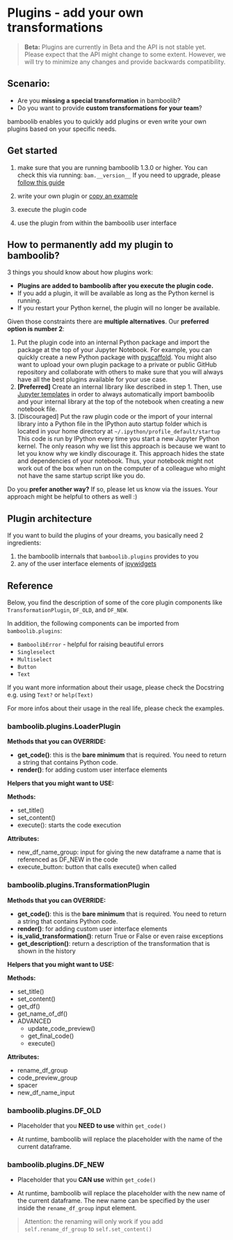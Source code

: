 # Plugins - add your own transformations

> __Beta:__ Plugins are currently in Beta and the API is not stable yet. Please expect that the API might change to some extent. However, we will try to minimize any changes and provide backwards compatibility.

## Scenario:
- Are you __missing a special transformation__ in bamboolib?
- Do you want to provide __custom transformations for your team__?

bamboolib enables you to quickly add plugins or even write your own plugins based on your specific needs.


## Get started

1) make sure that you are running bamboolib 1.3.0 or higher. You can check this via running: `bam.__version__` If you need to upgrade, please [follow this guide](https://docs.bamboolib.8080labs.com/how-tos/update-to-a-new-version-of-bamboolib)

2) write your own plugin or [copy an example](https://github.com/tkrabel/bamboolib/tree/master/plugins/examples)

3) execute the plugin code

4) use the plugin from within the bamboolib user interface


## How to permanently add my plugin to bamboolib?

3 things you should know about how plugins work:
- __Plugins are added to bamboolib after you execute the plugin code.__
- If you add a plugin, it will be available as long as the Python kernel is running.
- If you restart your Python kernel, the plugin will no longer be available.

Given those constraints there are __multiple alternatives__. Our __preferred option is number 2__:
1. Put the plugin code into an internal Python package and import the package at the top of your Jupyter Notebook. For example, you can quickly create a new Python package with [pyscaffold](https://github.com/pyscaffold/pyscaffold). You might also want to upload your own plugin package to a private or public GitHub repository and collaborate with others to make sure that you will always have all the best plugins available for your use case.
2. __[Preferred]__ Create an internal library like described in step 1. Then, use [Jupyter templates](https://towardsdatascience.com/stop-copy-pasting-notebooks-embrace-jupyter-templates-6bd7b6c00b94) in order to always automatically import bamboolib and your internal library at the top of the notebook when creating a new notebook file.
3. [Discouraged] Put the raw plugin code or the import of your internal library into a Python file in the IPython auto startup folder which is located in your home directory at `~/.ipython/profile_default/startup` This code is run by IPython every time you start a new Jupyter Python kernel. The only reason why we list this approach is because we want to let you know why we kindly discourage it. This approach hides the state and dependencies of your notebook. Thus, your notebook might not work out of the box when run on the computer of a colleague who might not have the same startup script like you do.

Do you __prefer another way?__ If so, please let us know via the issues. Your approach might be helpful to others as well :)


## Plugin architecture

If you want to build the plugins of your dreams, you basically need 2 ingredients:
1. the bamboolib internals that `bamboolib.plugins` provides to you
2. any of the user interface elements of [ipywidgets](https://github.com/jupyter-widgets/ipywidgets)


## Reference

Below, you find the description of some of the core plugin components like `TransformationPlugin`, `DF_OLD`, and `DF_NEW`.

In addition, the following components can be imported from `bamboolib.plugins`:
- `BamboolibError` - helpful for raising beautiful errors
- `Singleselect`
- `Multiselect`
- `Button`
- `Text`

If you want more information about their usage, please check the Docstring e.g. using `Text?` or `help(Text)`

For more infos about their usage in the real life, please check the examples.

### bamboolib.plugins.LoaderPlugin

__Methods that you can OVERRIDE:__
- __get_code()__: this is the __bare minimum__ that is required. You need to return a string that contains Python code.
- __render()__: for adding custom user interface elements

__Helpers that you might want to USE:__

__Methods:__
- set_title()
- set_content()
- execute(): starts the code execution

__Attributes:__
- new_df_name_group: input for giving the new dataframe a name that is referenced as DF_NEW in the code
- execute_button: button that calls execute() when called


### bamboolib.plugins.TransformationPlugin

__Methods that you can OVERRIDE:__
- __get_code()__: this is the __bare minimum__ that is required. You need to return a string that contains Python code.
- __render()__: for adding custom user interface elements
- __is_valid_transformation()__: return True or False or even raise exceptions
- __get_description()__: return a description of the transformation that is shown in the history


__Helpers that you might want to USE:__

__Methods:__
- set_title()
- set_content()
- get_df()
- get_name_of_df()
- ADVANCED
    - update_code_preview()
    - get_final_code()
    - execute()

__Attributes:__
- rename_df_group
- code_preview_group
- spacer
- new_df_name_input

### bamboolib.plugins.DF_OLD

- Placeholder that you __NEED to use__ within `get_code()`

- At runtime, bamboolib will replace the placeholder with the name of the current dataframe.

### bamboolib.plugins.DF_NEW

- Placeholder that you __CAN use__ within `get_code()`

- At runtime, bamboolib will replace the placeholder with the new name of the current dataframe.
The new name can be specified by the user inside the `rename_df_group` input element.

> Attention: the renaming will only work if you add `self.rename_df_group` to `self.set_content()`

